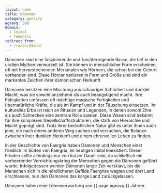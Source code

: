 ```yaml
---
layout: home
title: Dämonen
category: gentary
ageavg: 500
domain:
  - Inidal
  - Tenebris
redirect_from:
  - /races/dämon/
---
```


Dämonen sind eine faszinierende und furchterregende Rasse, die tief in den uralten Mythen verwurzelt ist. Sie können in
menschlicher Form erscheinen, oft mit hervorstechenden Merkmalen wie Hörnern, die schon bei der Geburt vorhanden sind.
Diese Hörner variieren in Form und Größe und sind ein markantes Zeichen ihrer dämonischen Herkunft.

Dämonen besitzen eine Mischung aus schauriger Schönheit und dunkler Macht, was sie sowohl anziehend als auch
beängstigend macht. Ihre Fähigkeiten umfassen oft mächtige magische Fertigkeiten und übernatürliche Kräfte, die sie im
Kampf und in der Täuschung einsetzen. Ihr kulturelles Erbe ist reich an Ritualen und Legenden, in denen sowohl Ehre als
auch Schrecken eine zentrale Rolle spielen. Diese Wesen sind bekannt für ihre komplexen Gesellschaftsstrukturen, die
stark von Hierarchie und Macht geprägt sind. Trotz ihrer bedrohlichen Natur gibt es unter ihnen auch jene, die nach
einem anderen Weg suchen und versuchen, die Balance zwischen ihrer dunklen Herkunft und einem ehrenvollen Leben zu
finden.

In der Geschichte von Faergria haben Dämonen und Menschen einst friedlich im Süden von Faergria, im heutigen Inidal
koexistiert. Dieser Frieden sollte allerdings nur von kurzer Dauer sein, da schließlich ein verheerender
Vernichtungskrieg der Menschen gegen die Dämonen geführt wurde. Infolgedessen wurden Dämonen lange Zeit versklavt, bis
die Menschen sich in die nördlicheren Gefilde Faergrias wagten und dort Land erschlossen, nun den Dämonen das karge Land
zurückgelassen.

Dämonen haben eine Lebenserwartung von {{ page.ageavg }} Jahren.